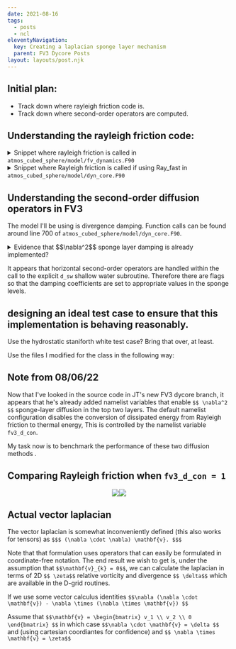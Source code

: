 ```yaml
---
date: 2021-08-16
tags:
  - posts
  - ncl
eleventyNavigation:
  key: Creating a laplacian sponge layer mechanism
  parent: FV3 Dycore Posts
layout: layouts/post.njk
---
```


## Initial plan:
* Track down where rayleigh friction code is.
* Track down where second-order operators are computed.


## Understanding the rayleigh friction code:

<details><summary>Snippet where rayleigh friction is called in <code>atmos_cubed_sphere/model/fv_dynamics.F90</code></summary>

<pre>
<!-- HTML generated using hilite.me --><div style="background: #272822; overflow:auto;width:auto;border:solid gray;border-width:.1em .1em .1em .8em;padding:.2em .6em;"><pre style="margin: 0; line-height: 125%">      <span style="color: #66d9ef">if</span><span style="color: #f8f8f2">(</span> <span style="color: #f92672">.not.</span><span style="color: #f8f8f2">flagstruct%RF_fast</span> <span style="color: #f92672">.and.</span> <span style="color: #f8f8f2">flagstruct%tau</span> <span style="color: #f92672">&gt;</span> <span style="color: #ae81ff">0.</span> <span style="color: #f8f8f2">)</span> <span style="color: #66d9ef">then </span>
<span style="color: #66d9ef">        if</span> <span style="color: #f8f8f2">(</span> <span style="color: #f8f8f2">gridstruct%grid_type</span><span style="color: #f92672">&lt;</span><span style="color: #ae81ff">4</span> <span style="color: #f92672">.or.</span> <span style="color: #f8f8f2">gridstruct%bounded_domain</span> <span style="color: #f92672">.or.</span> <span style="color: #f8f8f2">is_ideal_case</span> <span style="color: #f8f8f2">)</span> <span style="color: #66d9ef">then</span> 
<span style="color: #75715e">!         if ( flagstruct%RF_fast ) then</span>
<span style="color: #75715e">!            call Ray_fast(abs(dt), npx, npy, npz, pfull, flagstruct%tau, u, v, w,  &amp;</span>
<span style="color: #75715e">!                          dp_ref, ptop, hydrostatic, flagstruct%rf_cutoff, bd)</span>
<span style="color: #75715e">!         else</span>
             <span style="color: #66d9ef">call </span><span style="color: #f8f8f2">Rayleigh_Super(abs(bdt),</span> <span style="color: #f8f8f2">npx,</span> <span style="color: #f8f8f2">npy,</span> <span style="color: #f8f8f2">npz,</span> <span style="color: #f8f8f2">ks,</span> <span style="color: #f8f8f2">pfull,</span> <span style="color: #f8f8f2">phis,</span> <span style="color: #f8f8f2">flagstruct%tau,</span> <span style="color: #f8f8f2">u,</span> <span style="color: #f8f8f2">v,</span> <span style="color: #f8f8f2">w,</span> <span style="color: #f8f8f2">pt,</span>  <span style="color: #f8f8f2">&amp;</span>
                  <span style="color: #f8f8f2">ua,</span> <span style="color: #f8f8f2">va,</span> <span style="color: #f8f8f2">delz,</span> <span style="color: #f8f8f2">gridstruct%agrid,</span> <span style="color: #f8f8f2">cp_air,</span> <span style="color: #f8f8f2">rdgas,</span> <span style="color: #f8f8f2">ptop,</span> <span style="color: #f8f8f2">hydrostatic,</span>    <span style="color: #f8f8f2">&amp;</span>    
                 <span style="color: #f92672">.not.</span> <span style="color: #f8f8f2">(gridstruct%bounded_domain</span> <span style="color: #f92672">.or.</span> <span style="color: #f8f8f2">is_ideal_case),</span> <span style="color: #f8f8f2">flagstruct%rf_cutoff,</span> <span style="color: #f8f8f2">gridstruct,</span> <span style="color: #f8f8f2">domain,</span> <span style="color: #f8f8f2">bd)</span>
<span style="color: #75715e">!         endif</span>
        <span style="color: #66d9ef">else</span>
<span style="color: #66d9ef">             call </span><span style="color: #f8f8f2">Rayleigh_Friction(abs(bdt),</span> <span style="color: #f8f8f2">npx,</span> <span style="color: #f8f8f2">npy,</span> <span style="color: #f8f8f2">npz,</span> <span style="color: #f8f8f2">ks,</span> <span style="color: #f8f8f2">pfull,</span> <span style="color: #f8f8f2">flagstruct%tau,</span> <span style="color: #f8f8f2">u,</span> <span style="color: #f8f8f2">v,</span> <span style="color: #f8f8f2">w,</span> <span style="color: #f8f8f2">pt,</span>  <span style="color: #f8f8f2">&amp;</span>
                  <span style="color: #f8f8f2">ua,</span> <span style="color: #f8f8f2">va,</span> <span style="color: #f8f8f2">delz,</span> <span style="color: #f8f8f2">cp_air,</span> <span style="color: #f8f8f2">rdgas,</span> <span style="color: #f8f8f2">ptop,</span> <span style="color: #f8f8f2">hydrostatic,</span> <span style="color: #f8f8f2">.true.,</span> <span style="color: #f8f8f2">flagstruct%rf_cutoff,</span> <span style="color: #f8f8f2">gridstruct,</span> <span style="color: #f8f8f2">domain,</span> <span style="color: #f8f8f2">bd)</span>
        <span style="color: #66d9ef">endif</span>
<span style="color: #66d9ef">      endif</span>
</pre></div>
</pre>

</details>

<details>
<summary>Snippet where Rayleigh friction is called if using Ray_fast in <code>atmos_cubed_sphere/model/dyn_core.F90</code></summary>
  
<pre>
<!-- HTML generated using hilite.me --><div style="background: #272822; overflow:auto;width:auto;border:solid gray;border-width:.1em .1em .1em .8em;padding:.2em .6em;"><pre style="margin: 0; line-height: 125%"><span style="color: #75715e">! *** Inline Rayleigh friction here?</span>
   <span style="color: #66d9ef">if</span><span style="color: #f8f8f2">(</span> <span style="color: #f8f8f2">flagstruct%RF_fast</span> <span style="color: #f92672">.and.</span> <span style="color: #f8f8f2">flagstruct%tau</span> <span style="color: #f92672">&gt;</span> <span style="color: #ae81ff">0.</span> <span style="color: #f8f8f2">)</span>  <span style="color: #f8f8f2">&amp;</span> 
   <span style="color: #66d9ef">call </span><span style="color: #f8f8f2">Ray_fast(abs(dt),</span> <span style="color: #f8f8f2">npx,</span> <span style="color: #f8f8f2">npy,</span> <span style="color: #f8f8f2">npz,</span> <span style="color: #f8f8f2">pfull,</span> <span style="color: #f8f8f2">flagstruct%tau,</span> <span style="color: #f8f8f2">u,</span> <span style="color: #f8f8f2">v,</span> <span style="color: #f8f8f2">w,</span>  <span style="color: #f8f8f2">&amp;</span>
                      <span style="color: #f8f8f2">ks,</span> <span style="color: #f8f8f2">dp_ref,</span> <span style="color: #f8f8f2">ptop,</span> <span style="color: #f8f8f2">hydrostatic,</span> <span style="color: #f8f8f2">flagstruct%rf_cutoff,</span> <span style="color: #f8f8f2">bd)</span>
</pre></div>
</pre>
</details>

## Understanding the second-order diffusion operators in FV3
The model I'll be using is divergence damping. Function calls can be found around line 700 of `atmos_cubed_sphere/model/dyn_core.F90`.

<details>
<summary>
Evidence that $$\nabla^2$$ sponge layer damping is already implemented?
</summary>
  
<pre>
<!-- HTML generated using hilite.me --><div style="background: #272822; overflow:auto;width:auto;border:solid gray;border-width:.1em .1em .1em .8em;padding:.2em .6em;"><pre style="margin: 0; line-height: 125%">  <span style="color: #75715e">! Sponge layers with del-2 damping on divergence, vorticity, w, z, and air mass (delp).</span>
<span style="color: #75715e">! no special damping of potential temperature in sponge layers</span>
              <span style="color: #66d9ef">if</span> <span style="color: #f8f8f2">(</span> <span style="color: #f8f8f2">k</span><span style="color: #f92672">==</span><span style="color: #ae81ff">1</span> <span style="color: #f8f8f2">)</span> <span style="color: #66d9ef">then</span> 
<span style="color: #75715e">! Divergence damping:</span>
                 <span style="color: #f8f8f2">nord_k</span><span style="color: #f92672">=</span><span style="color: #ae81ff">0</span><span style="color: #f8f8f2">;</span>
                 <span style="color: #66d9ef">if</span> <span style="color: #f8f8f2">(is_ideal_case)</span> <span style="color: #66d9ef">then </span>
<span style="color: #66d9ef">                    </span><span style="color: #f8f8f2">d2_divg</span> <span style="color: #f92672">=</span> <span style="color: #f8f8f2">max(flagstruct%d2_bg,</span> <span style="color: #f8f8f2">flagstruct%d2_bg_k1)</span>
                 <span style="color: #66d9ef">else</span>
<span style="color: #66d9ef">                    </span><span style="color: #f8f8f2">d2_divg</span> <span style="color: #f92672">=</span> <span style="color: #f8f8f2">max(</span><span style="color: #ae81ff">0.01</span><span style="color: #f8f8f2">,</span> <span style="color: #f8f8f2">flagstruct%d2_bg,</span> <span style="color: #f8f8f2">flagstruct%d2_bg_k1)</span>
                 <span style="color: #66d9ef">endif</span>
<span style="color: #75715e">! Vertical velocity:</span>
                   <span style="color: #f8f8f2">nord_w</span><span style="color: #f92672">=</span><span style="color: #ae81ff">0</span><span style="color: #f8f8f2">;</span> <span style="color: #f8f8f2">damp_w</span> <span style="color: #f92672">=</span> <span style="color: #f8f8f2">d2_divg</span>
                   <span style="color: #66d9ef">if</span> <span style="color: #f8f8f2">(</span> <span style="color: #f8f8f2">flagstruct%do_vort_damp</span> <span style="color: #f8f8f2">)</span> <span style="color: #66d9ef">then</span> 
<span style="color: #75715e">! damping on delp and vorticity:</span>
                        <span style="color: #f8f8f2">nord_v(k)</span><span style="color: #f92672">=</span><span style="color: #ae81ff">0</span><span style="color: #f8f8f2">;</span>
<span style="color: #960050; background-color: #1e0010">#</span><span style="color: #f8f8f2">ifndef</span> <span style="color: #f8f8f2">HIWPP</span>
                        <span style="color: #f8f8f2">damp_vt(k)</span> <span style="color: #f92672">=</span> <span style="color: #ae81ff">0.5</span><span style="color: #f92672">*</span><span style="color: #f8f8f2">d2_divg</span>
<span style="color: #960050; background-color: #1e0010">#</span><span style="color: #66d9ef">endif</span>
<span style="color: #66d9ef">                   endif</span>
<span style="color: #66d9ef">                   </span><span style="color: #f8f8f2">d_con_k</span> <span style="color: #f92672">=</span> <span style="color: #ae81ff">0.</span> 
              <span style="color: #f8f8f2">elseif</span> <span style="color: #f8f8f2">(</span> <span style="color: #f8f8f2">k</span><span style="color: #f92672">==</span><span style="color: #ae81ff">2</span> <span style="color: #f92672">.and.</span> <span style="color: #f8f8f2">flagstruct%d2_bg_k2</span><span style="color: #f92672">&gt;</span><span style="color: #ae81ff">0.01</span> <span style="color: #f8f8f2">)</span> <span style="color: #66d9ef">then </span>
<span style="color: #66d9ef">                   </span><span style="color: #f8f8f2">nord_k</span><span style="color: #f92672">=</span><span style="color: #ae81ff">0</span><span style="color: #f8f8f2">;</span> <span style="color: #f8f8f2">d2_divg</span> <span style="color: #f92672">=</span> <span style="color: #f8f8f2">max(flagstruct%d2_bg,</span> <span style="color: #f8f8f2">flagstruct%d2_bg_k2)</span>
                   <span style="color: #f8f8f2">nord_w</span><span style="color: #f92672">=</span><span style="color: #ae81ff">0</span><span style="color: #f8f8f2">;</span> <span style="color: #f8f8f2">damp_w</span> <span style="color: #f92672">=</span> <span style="color: #f8f8f2">d2_divg</span>
                   <span style="color: #66d9ef">if</span> <span style="color: #f8f8f2">(</span> <span style="color: #f8f8f2">flagstruct%do_vort_damp</span> <span style="color: #f8f8f2">)</span> <span style="color: #66d9ef">then </span>
<span style="color: #66d9ef">                        </span><span style="color: #f8f8f2">nord_v(k)</span><span style="color: #f92672">=</span><span style="color: #ae81ff">0</span><span style="color: #f8f8f2">;</span>
<span style="color: #960050; background-color: #1e0010">#</span><span style="color: #f8f8f2">ifndef</span> <span style="color: #f8f8f2">HIWPP</span>
                        <span style="color: #f8f8f2">damp_vt(k)</span> <span style="color: #f92672">=</span> <span style="color: #ae81ff">0.5</span><span style="color: #f92672">*</span><span style="color: #f8f8f2">d2_divg</span>
<span style="color: #960050; background-color: #1e0010">#</span><span style="color: #66d9ef">endif</span>
<span style="color: #66d9ef">                   endif</span>
<span style="color: #66d9ef">                   </span><span style="color: #f8f8f2">d_con_k</span> <span style="color: #f92672">=</span> <span style="color: #ae81ff">0.</span> 
              <span style="color: #f8f8f2">elseif</span> <span style="color: #f8f8f2">(</span> <span style="color: #f8f8f2">k</span><span style="color: #f92672">==</span><span style="color: #ae81ff">3</span> <span style="color: #f92672">.and.</span> <span style="color: #f8f8f2">flagstruct%d2_bg_k2</span><span style="color: #f92672">&gt;</span><span style="color: #ae81ff">0.05</span> <span style="color: #f8f8f2">)</span> <span style="color: #66d9ef">then </span>
<span style="color: #66d9ef">                   </span><span style="color: #f8f8f2">nord_k</span><span style="color: #f92672">=</span><span style="color: #ae81ff">0</span><span style="color: #f8f8f2">;</span>  <span style="color: #f8f8f2">d2_divg</span> <span style="color: #f92672">=</span> <span style="color: #f8f8f2">max(flagstruct%d2_bg,</span> <span style="color: #ae81ff">0.2</span><span style="color: #f92672">*</span><span style="color: #f8f8f2">flagstruct%d2_bg_k2)</span>
                   <span style="color: #f8f8f2">nord_w</span><span style="color: #f92672">=</span><span style="color: #ae81ff">0</span><span style="color: #f8f8f2">;</span>  <span style="color: #f8f8f2">damp_w</span> <span style="color: #f92672">=</span> <span style="color: #f8f8f2">d2_divg</span>
                   <span style="color: #f8f8f2">d_con_k</span> <span style="color: #f92672">=</span> <span style="color: #ae81ff">0.</span> 
              <span style="color: #66d9ef">endif</span>
<span style="color: #66d9ef">       endif</span>
</pre></div>

</pre>
</details>

It appears that horizontal second-order operators are handled within the call to the explicit `d_sw` shallow water subroutine. Therefore there are flags so that the damping coefficients are set to appropriate values in the sponge levels.

## designing an ideal test case to ensure that this implementation is behaving reasonably.

Use the hydrostatic staniforth white test case? Bring that over, at least.

Use the files I modified for the class in the following way:


## Note from 08/06/22
Now that I've looked in the source code in JT's new FV3 dycore branch, it appears that he's already
added namelist variables that enable `$$ \nabla^2 $$` sponge-layer diffusion in the top two layers.
The default namelist configuration disables the conversion of dissipated energy from Rayleigh friction to thermal energy,
This is controlled by the namelist variable `fv3_d_con`.

My task now is to benchmark the performance of these two diffusion methods .



## Comparing Rayleigh friction when `fv3_d_con = 1`



<div  style="display:flex;flex-direction:row; justify-content:center;width:100%">
  <img class="medium" src="https://open-lab-notebook-assets.glitch.me/assets/fv3_diffusion/T_DAY_2_DEFAULT_RAYLEIGH.png">
  <img class="medium" src="https://open-lab-notebook-assets.glitch.me/assets/fv3_diffusion/T_DAY_2_NO_RAYLEIGH.png">
</div>



## Actual vector laplacian

The vector laplacian is somewhat inconveniently defined (this also works for tensors) as
`$$$ (\nabla \cdot \nabla) \mathbf{v}. $$$`

Note that that formulation uses operators that can easily be formulated in coordinate-free notation. 
The end result we wish to get is, under the assumption that `$$\mathbf{v}_{k} = 0$$`, we can calculate
the laplacian in terms of 2D `$$ \zeta$$` relative vorticity and divergence `$$ \delta$$` which are available in the 
D-grid routines. 

If we use some vector calculus identities 
`$$\nabla (\nabla \cdot \mathbf{v}) - \nabla \times (\nabla \times \mathbf{v}) $$`

Assume that `$$\mathbf{v} = \begin{bmatrix} v_1 \\ v_2 \\ 0 \end{bmatrix} $$`
in which case `$$\nabla \cdot \mathbf{v} = \delta $$` and (using cartesian coordiantes for confidence)
and `$$ \nabla \times \mathbf{v} = \zeta$$`
